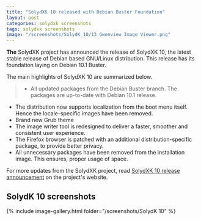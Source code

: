 ```yaml
---
title: "SolydXK 10 released with Debian Buster Foundation"
layout: post
categories: solydxk screenshots
tags: solydxk screenshots
image: "/screenshots/SolydK 10/13 Gwenview Image Viewer.png"
---
```


**The** SolydXK project has announced the release of SolydXK 10, the latest stable release of Debian based GNU/Linux distribution. This release has its foundation laying on Debian 10.1 Buster.

The main highlights of SolydXK 10 are summarized below.

> - All updated packages from the Debian Buster branch. The packages are up-to-date with Debian 10.1 release.
- The distribution now supports localization from the boot menu itself. Hence the locale-specific images have been removed.
- Brand new Grub theme
- The image writer tool is redesigned to deliver a faster, smoother and consistent user experience.
- The Firefox browser is patched with an additional distribution-specific package, to provide better privacy.
- All unnecessary packages have been removed from the installation image. This ensures, proper usage of space.

For more updates from the SolydXK project, read [SolydXK 10 release announcement](https://solydxk.com/news/solydxk-10-released-based-on-debian-buster-1) on the project's website.

## SolydK 10 screenshots

{% include image-gallery.html folder="/screenshots/SolydK 10" %}

 